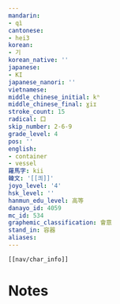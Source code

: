 ```yaml
---
mandarin:
- qì
cantonese:
- hei3
korean:
- 기
korean_native: ''
japanese:
- KI
japanese_nanori: ''
vietnamese:
middle_chinese_initial: kʰ
middle_chinese_final: ɣiɪ
stroke_count: 15
radical: 口
skip_number: 2-6-9
grade_level: 4
pos: ''
english:
- container
- vessel
羅馬字: kii
韓文: '[[킈]]'
joyo_level: '4'
hsk_level: ''
hanmun_edu_level: 高等
danayo_id: 4059
mc_id: 534
graphemic_classification: 會意
stand_in: 容器
aliases:
---
```

```meta-bind-embed
[[nav/char_info]]
```

# Notes
